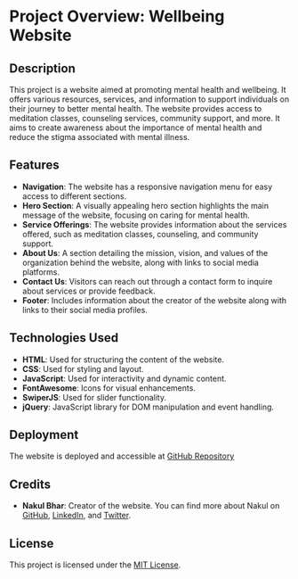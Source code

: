 # Project Overview: Wellbeing Website

## Description
This project is a website aimed at promoting mental health and wellbeing. It offers various resources, services, and information to support individuals on their journey to better mental health. The website provides access to meditation classes, counseling services, community support, and more. It aims to create awareness about the importance of mental health and reduce the stigma associated with mental illness.

## Features
- **Navigation**: The website has a responsive navigation menu for easy access to different sections.
- **Hero Section**: A visually appealing hero section highlights the main message of the website, focusing on caring for mental health.
- **Service Offerings**: The website provides information about the services offered, such as meditation classes, counseling, and community support.
- **About Us**: A section detailing the mission, vision, and values of the organization behind the website, along with links to social media platforms.
- **Contact Us**: Visitors can reach out through a contact form to inquire about services or provide feedback.
- **Footer**: Includes information about the creator of the website along with links to their social media profiles.

## Technologies Used
- **HTML**: Used for structuring the content of the website.
- **CSS**: Used for styling and layout.
- **JavaScript**: Used for interactivity and dynamic content.
- **FontAwesome**: Icons for visual enhancements.
- **SwiperJS**: Used for slider functionality.
- **jQuery**: JavaScript library for DOM manipulation and event handling.

## Deployment
The website is deployed and accessible at [GitHub Repository](https://github.com/Nakkkkkul0130/WellBeing)

## Credits
- **Nakul Bhar**: Creator of the website. You can find more about Nakul on [GitHub](https://github.com/Nakkkkkul0130/WellBeing), [LinkedIn](https://www.linkedin.com/in/nakul-bhar0130/), and [Twitter](https://twitter.com/Nakulbhar001).

## License
This project is licensed under the [MIT License](https://opensource.org/licenses/MIT).
